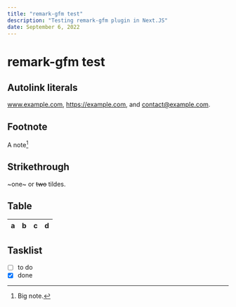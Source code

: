```yaml
---
title: "remark-gfm test"
description: "Testing remark-gfm plugin in Next.JS"
date: September 6, 2022
---
```


# remark-gfm test

## Autolink literals

www.example.com, https://example.com, and contact@example.com.

## Footnote

A note[^1]

[^1]: Big note.

## Strikethrough

~one~ or ~~two~~ tildes.

## Table

| a   | b   |   c |  d  |
| --- | :-- | --: | :-: |

## Tasklist

- [ ] to do
- [x] done
